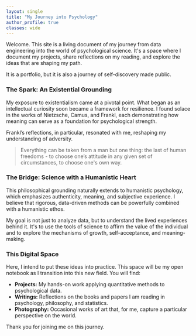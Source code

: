 ```yaml
---
layout: single
title: "My Journey into Psychology"
author_profile: true
classes: wide
---
```


Welcome. This site is a living document of my journey from data engineering into the world of psychological science. It's a space where I document my projects, share reflections on my reading, and explore the ideas that are shaping my path.

It is a portfolio, but it is also a journey of self-discovery made public.

### The Spark: An Existential Grounding

My exposure to existentialism came at a pivotal point. What began as an intellectual curiosity soon became a framework for resilience. I found solace in the works of Nietzsche, Camus, and Frankl, each demonstrating how meaning can serve as a foundation for psychological strength.

Frankl’s reflections, in particular, resonated with me, reshaping my understanding of adversity.

> Everything can be taken from a man but one thing: the last of human freedoms - to choose one’s attitude in any given set of circumstances, to choose one's own way.

### The Bridge: Science with a Humanistic Heart

This philosophical grounding naturally extends to humanistic psychology, which emphasizes authenticity, meaning, and subjective experience. I believe that rigorous, data-driven methods can be powerfully combined with a humanistic ethos.

My goal is not just to analyze data, but to understand the lived experiences behind it. It's to use the tools of science to affirm the value of the individual and to explore the mechanisms of growth, self-acceptance, and meaning-making.

### This Digital Space

Here, I intend to put these ideas into practice. This space will be my open notebook as I transition into this new field. You will find:

*   **Projects:** My hands-on work applying quantitative methods to psychological data.
*   **Writings:** Reflections on the books and papers I am reading in psychology, philosophy, and statistics.
*   **Photography:** Occasional works of art that, for me, capture a particular perspective on the world.

Thank you for joining me on this journey.
